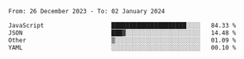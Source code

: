 <!--START_SECTION:waka-->

```txt
From: 26 December 2023 - To: 02 January 2024

JavaScript                   █████████████████████░░░░   84.33 %
JSON                         ███▓░░░░░░░░░░░░░░░░░░░░░   14.48 %
Other                        ▒░░░░░░░░░░░░░░░░░░░░░░░░   01.09 %
YAML                         ░░░░░░░░░░░░░░░░░░░░░░░░░   00.10 %
```

<!--END_SECTION:waka-->
